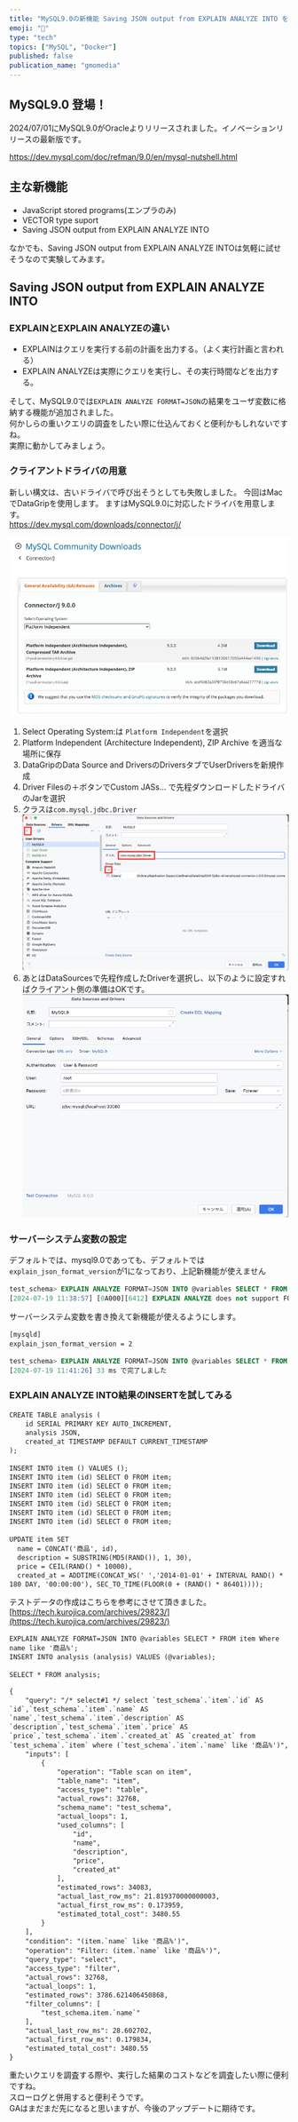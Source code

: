 ```yaml
---
title: "MySQL9.0の新機能 Saving JSON output from EXPLAIN ANALYZE INTO を触ってみる"
emoji: "🐬"
type: "tech"
topics: ["MySQL", "Docker"]
published: false
publication_name: "gmomedia"
---
```


## MySQL9.0 登場！
2024/07/01にMySQL9.0がOracleよりリリースされました。イノベーションリリースの最新版です。  

https://dev.mysql.com/doc/refman/9.0/en/mysql-nutshell.html

## 主な新機能
- JavaScript stored programs(エンプラのみ)
- VECTOR type suport
- Saving JSON output from EXPLAIN ANALYZE INTO

なかでも、Saving JSON output from EXPLAIN ANALYZE INTOは気軽に試せそうなので実験してみます。

## Saving JSON output from EXPLAIN ANALYZE INTO
### EXPLAINとEXPLAIN ANALYZEの違い
- EXPLAINはクエリを実行する前の計画を出力する。（よく実行計画と言われる）
- EXPLAIN ANALYZEは実際にクエリを実行し、その実行時間などを出力する。

そして、MySQL9.0では`EXPLAIN ANALYZE FORMAT=JSON`の結果をユーザ変数に格納する機能が追加されました。  
何かしらの重いクエリの調査をしたい際に仕込んておくと便利かもしれないですね。  
実際に動かしてみましょう。

### クライアントドライバの用意
新しい構文は、古いドライバで呼び出そうとしても失敗しました。
今回はMacでDataGripを使用します。 ますはMySQL9.0に対応したドライバを用意します。  
https://dev.mysql.com/downloads/connector/j/

![](/images/1f29fa8933d47d/mysql9_driver1.png)

1. Select Operating System:は `Platform Independent`を選択
1. Platform Independent (Architecture Independent), ZIP Archive を適当な場所に保存
1. DataGripのData Source and DriversのDriversタブでUserDriversを新規作成
1. Driver Filesの＋ボタンでCustom JASs... で先程ダウンロードしたドライバのJarを選択
1. クラスは`com.mysql.jdbc.Driver`
![](/images/1f29fa8933d47d/mysql9_driver2.png)
1. あとはDataSourcesで先程作成したDriverを選択し、以下のように設定すればクライアント側の準備はOKです。
![](/images/1f29fa8933d47d/mysql9_driver3.png)


### サーバーシステム変数の設定
デフォルトでは、mysql9.0であっても、デフォルトでは`explain_json_format_version`が1になっており、上記新機能が使えません
```SQL
test_schema> EXPLAIN ANALYZE FORMAT=JSON INTO @variables SELECT * FROM item Where name like '商品%'
[2024-07-19 11:38:57] [0A000][6412] EXPLAIN ANALYZE does not support FORMAT=JSON with explain_json_format_version=1.
```
サーバーシステム変数を書き換えて新機能が使えるようにします。
```sh :my.cnf
[mysqld]
explain_json_format_version = 2
```

```SQL
test_schema> EXPLAIN ANALYZE FORMAT=JSON INTO @variables SELECT * FROM item Where name like '商品%'
[2024-07-19 11:41:26] 33 ms で完了しました
```

### EXPLAIN ANALYZE INTO結果のINSERTを試してみる

```SQL:テストテーブル作成
CREATE TABLE analysis (
    id SERIAL PRIMARY KEY AUTO_INCREMENT,
    analysis JSON,
    created_at TIMESTAMP DEFAULT CURRENT_TIMESTAMP
);

INSERT INTO item () VALUES ();
INSERT INTO item (id) SELECT 0 FROM item;
INSERT INTO item (id) SELECT 0 FROM item;
INSERT INTO item (id) SELECT 0 FROM item;
INSERT INTO item (id) SELECT 0 FROM item;
INSERT INTO item (id) SELECT 0 FROM item;
INSERT INTO item (id) SELECT 0 FROM item;

UPDATE item SET
  name = CONCAT('商品', id),
  description = SUBSTRING(MD5(RAND()), 1, 30),
  price = CEIL(RAND() * 10000),
  created_at = ADDTIME(CONCAT_WS(' ','2014-01-01' + INTERVAL RAND() * 180 DAY, '00:00:00'), SEC_TO_TIME(FLOOR(0 + (RAND() * 86401))));
```
テストデータの作成はこちらを参考にさせて頂きました。
[https://tech.kurojica.com/archives/29823/](https://tech.kurojica.com/archives/29823/)

```SQL:EXPLAIN ANALYZE INTO結果のINSERTを試してみる
EXPLAIN ANALYZE FORMAT=JSON INTO @variables SELECT * FROM item Where name like '商品%';
INSERT INTO analysis (analysis) VALUES (@variables);

SELECT * FROM analysis;
```

```JSON:結果
{
    "query": "/* select#1 */ select `test_schema`.`item`.`id` AS `id`,`test_schema`.`item`.`name` AS `name`,`test_schema`.`item`.`description` AS `description`,`test_schema`.`item`.`price` AS `price`,`test_schema`.`item`.`created_at` AS `created_at` from `test_schema`.`item` where (`test_schema`.`item`.`name` like '商品%')",
    "inputs": [
        {
            "operation": "Table scan on item",
            "table_name": "item",
            "access_type": "table",
            "actual_rows": 32768,
            "schema_name": "test_schema",
            "actual_loops": 1,
            "used_columns": [
                "id",
                "name",
                "description",
                "price",
                "created_at"
            ],
            "estimated_rows": 34083,
            "actual_last_row_ms": 21.819370000000003,
            "actual_first_row_ms": 0.173959,
            "estimated_total_cost": 3480.55
        }
    ],
    "condition": "(item.`name` like '商品%')",
    "operation": "Filter: (item.`name` like '商品%')",
    "query_type": "select",
    "access_type": "filter",
    "actual_rows": 32768,
    "actual_loops": 1,
    "estimated_rows": 3786.621406450868,
    "filter_columns": [
        "test_schema.item.`name`"
    ],
    "actual_last_row_ms": 28.602702,
    "actual_first_row_ms": 0.179834,
    "estimated_total_cost": 3480.55
}
```

重たいクエリを調査する際や、実行した結果のコストなどを調査したい際に便利ですね。  
スローログと併用すると便利そうです。  
GAはまだまだ先になると思いますが、今後のアップデートに期待です。